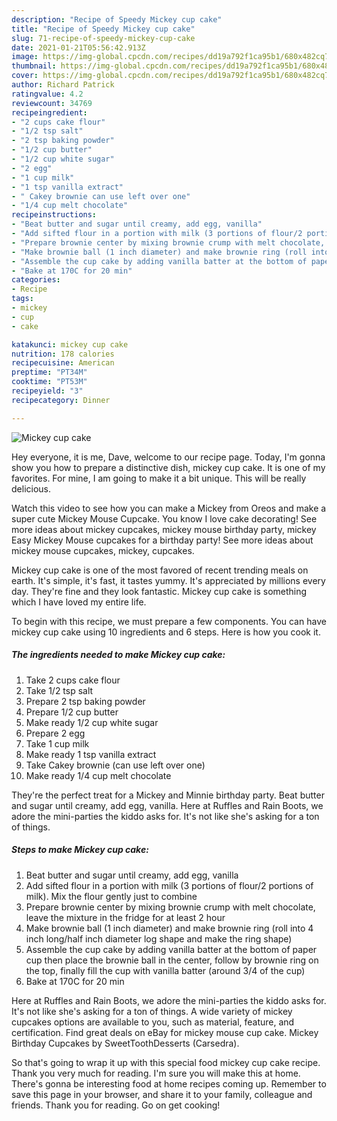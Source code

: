 ```yaml
---
description: "Recipe of Speedy Mickey cup cake"
title: "Recipe of Speedy Mickey cup cake"
slug: 71-recipe-of-speedy-mickey-cup-cake
date: 2021-01-21T05:56:42.913Z
image: https://img-global.cpcdn.com/recipes/dd19a792f1ca95b1/680x482cq70/mickey-cup-cake-recipe-main-photo.jpg
thumbnail: https://img-global.cpcdn.com/recipes/dd19a792f1ca95b1/680x482cq70/mickey-cup-cake-recipe-main-photo.jpg
cover: https://img-global.cpcdn.com/recipes/dd19a792f1ca95b1/680x482cq70/mickey-cup-cake-recipe-main-photo.jpg
author: Richard Patrick
ratingvalue: 4.2
reviewcount: 34769
recipeingredient:
- "2 cups cake flour"
- "1/2 tsp salt"
- "2 tsp baking powder"
- "1/2 cup butter"
- "1/2 cup white sugar"
- "2 egg"
- "1 cup milk"
- "1 tsp vanilla extract"
- " Cakey brownie can use left over one"
- "1/4 cup melt chocolate"
recipeinstructions:
- "Beat butter and sugar until creamy, add egg, vanilla"
- "Add sifted flour in a portion with milk (3 portions of flour/2 portions of milk). Mix the flour gently just to combine"
- "Prepare brownie center by mixing brownie crump with melt chocolate, leave the mixture in the fridge for at least 2 hour"
- "Make brownie ball (1 inch diameter) and make brownie ring (roll into 4 inch long/half inch diameter log shape and make the ring shape)"
- "Assemble the cup cake by adding vanilla batter at the bottom of paper cup then place the brownie ball in the center, follow by brownie ring on the top, finally fill the cup with vanilla batter (around 3/4 of the cup)"
- "Bake at 170C for 20 min"
categories:
- Recipe
tags:
- mickey
- cup
- cake

katakunci: mickey cup cake 
nutrition: 178 calories
recipecuisine: American
preptime: "PT34M"
cooktime: "PT53M"
recipeyield: "3"
recipecategory: Dinner

---
```



![Mickey cup cake](https://img-global.cpcdn.com/recipes/dd19a792f1ca95b1/680x482cq70/mickey-cup-cake-recipe-main-photo.jpg)

Hey everyone, it is me, Dave, welcome to our recipe page. Today, I'm gonna show you how to prepare a distinctive dish, mickey cup cake. It is one of my favorites. For mine, I am going to make it a bit unique. This will be really delicious.

Watch this video to see how you can make a Mickey from Oreos and make a super cute Mickey Mouse Cupcake. You know I love cake decorating! See more ideas about mickey cupcakes, mickey mouse birthday party, mickey Easy Mickey Mouse cupcakes for a birthday party! See more ideas about mickey mouse cupcakes, mickey, cupcakes.

Mickey cup cake is one of the most favored of recent trending meals on earth. It's simple, it's fast, it tastes yummy. It's appreciated by millions every day. They're fine and they look fantastic. Mickey cup cake is something which I have loved my entire life.


To begin with this recipe, we must prepare a few components. You can have mickey cup cake using 10 ingredients and 6 steps. Here is how you cook it.

<!--inarticleads1-->

##### The ingredients needed to make Mickey cup cake:

1. Take 2 cups cake flour
1. Take 1/2 tsp salt
1. Prepare 2 tsp baking powder
1. Prepare 1/2 cup butter
1. Make ready 1/2 cup white sugar
1. Prepare 2 egg
1. Take 1 cup milk
1. Make ready 1 tsp vanilla extract
1. Take  Cakey brownie (can use left over one)
1. Make ready 1/4 cup melt chocolate


They&#39;re the perfect treat for a Mickey and Minnie birthday party. Beat butter and sugar until creamy, add egg, vanilla. Here at Ruffles and Rain Boots, we adore the mini-parties the kiddo asks for. It&#39;s not like she&#39;s asking for a ton of things. 

<!--inarticleads2-->

##### Steps to make Mickey cup cake:

1. Beat butter and sugar until creamy, add egg, vanilla
1. Add sifted flour in a portion with milk (3 portions of flour/2 portions of milk). Mix the flour gently just to combine
1. Prepare brownie center by mixing brownie crump with melt chocolate, leave the mixture in the fridge for at least 2 hour
1. Make brownie ball (1 inch diameter) and make brownie ring (roll into 4 inch long/half inch diameter log shape and make the ring shape)
1. Assemble the cup cake by adding vanilla batter at the bottom of paper cup then place the brownie ball in the center, follow by brownie ring on the top, finally fill the cup with vanilla batter (around 3/4 of the cup)
1. Bake at 170C for 20 min


Here at Ruffles and Rain Boots, we adore the mini-parties the kiddo asks for. It&#39;s not like she&#39;s asking for a ton of things. A wide variety of mickey cupcakes options are available to you, such as material, feature, and certification. Find great deals on eBay for mickey mouse cup cake. Mickey Birthday Cupcakes by SweetToothDesserts (Carsedra). 

So that's going to wrap it up with this special food mickey cup cake recipe. Thank you very much for reading. I'm sure you will make this at home. There's gonna be interesting food at home recipes coming up. Remember to save this page in your browser, and share it to your family, colleague and friends. Thank you for reading. Go on get cooking!
